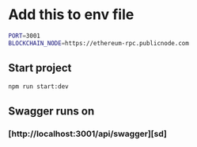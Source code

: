 # Add this to env file

```sh
PORT=3001
BLOCKCHAIN_NODE=https://ethereum-rpc.publicnode.com
```

## Start project

```sh
npm run start:dev
```

## Swagger runs on 

### [http://localhost:3001/api/swagger][sd]
